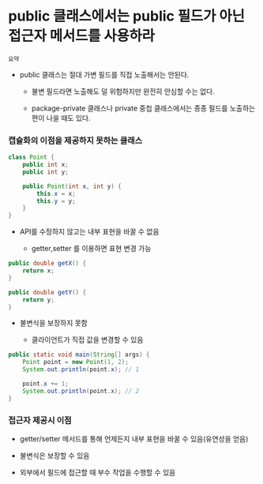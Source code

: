 # public 클래스에서는 public 필드가 아닌 접근자 메서드를 사용하라

`요약`
- public 클래스는 절대 가변 필드를 직접 노출해서는 안된다.
  
  - 불변 필드라면 노출해도 덜 위험하지만 완전히 안심할 수는 없다.
  
  - package-private 클래스나 private 중첩 클래스에서는 종종 필드를 노출하는 편이 나을 때도 있다.


### 캡슐화의 이점을 제공하지 못하는 클래스

```Java
class Point {
	public int x;
	public int y;

	public Point(int x, int y) {
		this.x = x;
		this.y = y;
	}
}
```

- API를 수정하지 않고는 내부 표현을 바꿀 수 없음

    - getter,setter 를 이용하면 표현 변경 가능

```Java
public double getX() {
	return x;
}

public double getY() {
	return y;
}
```


- 불변식을 보장하지 못함

  - 클라이언트가 직접 값을 변경할 수 있음


```JAVA
public static void main(String[] args) {
	Point point = new Point(1, 2);
	System.out.println(point.x); // 1

	point.x += 1;
	System.out.println(point.x); // 2
}
```

### 접근자 제공시 이점

- getter/setter 메서드를 통해 언제든지 내부 표현을 바꿀 수 있음(유연성을 얻음)

- 불변식은 보장할 수 있음

- 외부에서 필드에 접근할 때 부수 작업을 수행할 수 있음
